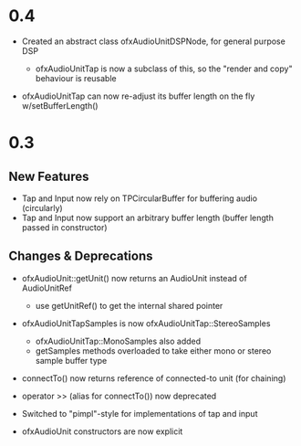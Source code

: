 0.4
=====

- Created an abstract class ofxAudioUnitDSPNode, for general purpose DSP
  - ofxAudioUnitTap is now a subclass of this, so the "render and copy" behaviour is reusable

- ofxAudioUnitTap can now re-adjust its buffer length on the fly w/setBufferLength()

0.3
=====

New Features
------------
- Tap and Input now rely on TPCircularBuffer for buffering audio (circularly)
- Tap and Input now support an arbitrary buffer length (buffer length passed in constructor)

Changes & Deprecations
----------------------
- ofxAudioUnit::getUnit() now returns an AudioUnit instead of AudioUnitRef
  - use getUnitRef() to get the internal shared pointer

- ofxAudioUnitTapSamples is now ofxAudioUnitTap::StereoSamples
  - ofxAudioUnitTap::MonoSamples also added
  - getSamples methods overloaded to take either mono or stereo sample buffer type

- connectTo() now returns reference of connected-to unit (for chaining)
- operator >> (alias for connectTo()) now deprecated 

- Switched to "pimpl"-style for implementations of tap and input
- ofxAudioUnit constructors are now explicit

